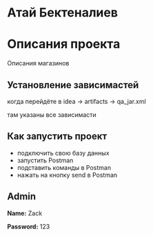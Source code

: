 
# Атай Бектеналиев

# Описания проекта

Описания магазинов


## Установление зависимастей 

когда перейдёте в idea -> artifacts -> qa_jar.xml 

там указаны все зависимасти 




## Как запустить проект

 - подключить свою базу данных
 - запустить Postman 
 - подставить команды в Postman 
 - нажать на кнопку send в Postman

## Admin

**Name:** Zack

**Password:** 123

